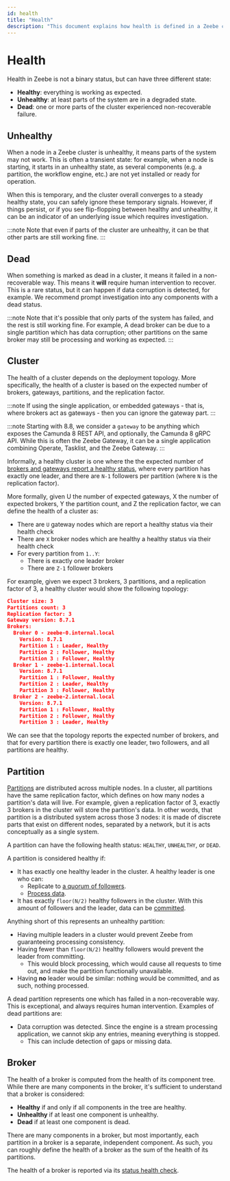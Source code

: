 ```yaml
---
id: health
title: "Health"
description: "This document explains how health is defined in a Zeebe cluster."
---
```


# Health

Health in Zeebe is not a binary status, but can have three different state:

- **Healthy**: everything is working as expected.
- **Unhealthy**: at least parts of the system are in a degraded state.
- **Dead**: one or more parts of the cluster experienced non-recoverable failure.

## Unhealthy

When a node in a Zeebe cluster is unhealthy, it means parts of the system may not work. This is often a transient state: for example, when a node is
starting, it starts in an unhealthy state, as several components (e.g. a partition, the workflow engine, etc.) are not yet installed or ready for
operation.

When this is temporary, and the cluster overall converges to a steady healthy state, you can safely ignore these temporary signals. However, if things
persist, or if you see flip-flopping between healthy and unhealthy, it can be an indicator of an underlying issue which requires investigation.

:::note
Note that even if parts of the cluster are unhealthy, it can be that other parts are still working fine.
:::

## Dead

When something is marked as dead in a cluster, it means it failed in a non-recoverable way. This means it **will** require human intervention to recover.
This is a rare status, but it can happen if data corruption is detected, for example. We recommend prompt investigation into any components with a dead
status.

:::note
Note that it's possible that only parts of the system has failed, and the rest is still working fine. For example, A dead broker can be due to a single
partition which has data corruption; other partitions on the same broker may still be processing and working as expected.
:::

## Cluster

The health of a cluster depends on the deployment topology. More specifically, the health of a cluster is based on the expected number of brokers,
gateways, partitions, and the replication factor.

:::note
If using the single application, or embedded gateways - that is, where brokers act as gateways - then you can ignore the gateway part.
:::

:::note
Starting with 8.8, we consider a `gateway` to be anything which exposes the Camunda 8 REST API, and optionally, the Camunda 8 gRPC API. While this is
often the Zeebe Gateway, it can be a single application combining Operate, Tasklist, and the Zeebe Gateway.
:::

Informally, a healthy cluster is one where the the expected number of
[brokers and gateways report a healthy status](../../../self-managed/zeebe-deployment/operations/health.md), where every partition has exactly one leader, and
there are `N-1` followers per partition (where `N` is the replication factor).

More formally, given U the number of expected gateways, X the number of expected brokers, Y the partition count, and Z the replication factor, we can
define the health of a cluster as:

- There are `U` gateway nodes which are report a healthy status via their health check
- There are `X` broker nodes which are healthy a healthy status via their health check
- For every partition from `1..Y`:
  - There is exactly one leader broker
  - There are `Z-1` follower brokers

For example, given we expect 3 brokers, 3 partitions, and a replication factor of 3, a healthy cluster would show the following topology:

```json
Cluster size: 3
Partitions count: 3
Replication factor: 3
Gateway version: 8.7.1
Brokers:
  Broker 0 - zeebe-0.internal.local
    Version: 8.7.1
    Partition 1 : Leader, Healthy
    Partition 2 : Follower, Healthy
    Partition 3 : Follower, Healthy
  Broker 1 - zeebe-1.internal.local
    Version: 8.7.1
    Partition 1 : Follower, Healthy
    Partition 2 : Leader, Healthy
    Partition 3 : Follower, Healthy
  Broker 2 - zeebe-2.internal.local
    Version: 8.7.1
    Partition 1 : Follower, Healthy
    Partition 2 : Follower, Healthy
    Partition 3 : Leader, Healthy
```

We can see that the topology reports the expected number of brokers, and that for every partition there is exactly one leader, two followers, and all partitions are healthy.

## Partition

[Partitions](./partitions.md) are distributed across multiple nodes. In a cluster, all partitions have the
same replication factor, which defines on how many nodes a partition's data will live. For example, given a replication factor of 3, exactly 3 brokers
in the cluster will store the partition's data. In other words, that partition is a distributed system across those 3 nodes: it is made of discrete parts
that exist on different nodes, separated by a network, but it is acts conceptually as a single system.

A partition can have the following health status: `HEALTHY`, `UNHEALTHY`, or `DEAD`.

A partition is considered healthy if:

- It has exactly one healthy leader in the cluster. A healthy leader is one who can:
  - Replicate to [a quorum of followers](./clustering.md#raft-consensus-and-replication-protocol).
  - [Process data](./internal-processing.md).
- It has exactly `floor(N/2)` healthy followers in the cluster. With this amount of followers and the leader, data can be
  [committed](./clustering.md#commit).

Anything short of this represents an unhealthy partition:

- Having multiple leaders in a cluster would prevent Zeebe from guaranteeing processing consistency.
- Having fewer than `floor(N/2)` healthy followers would prevent the leader from committing.
  - This would block processing, which would cause all requests to time out, and make the partition functionally unavailable.
- Having **no** leader would be similar: nothing would be committed, and as such, nothing processed.

A dead partition represents one which has failed in a non-recoverable way. This is exceptional, and always requires human intervention. Examples of dead
partitions are:

- Data corruption was detected. Since the engine is a stream processing application, we cannot skip any entries, meaning everything is stopped.
  - This can include detection of gaps or missing data.

## Broker

The health of a broker is computed from the health of its component tree. While there are many components in the broker, it's sufficient
to understand that a broker is considered:

- **Healthy** if and only if all components in the tree are healthy.
- **Unhealthy** if at least one component is unhealthy.
- **Dead** if at least one component is dead.

There are many components in a broker, but most importantly, each partition in a broker is a separate, independent component. As such, you can roughly
define the health of a broker as the sum of the health of its partitions.

The health of a broker is reported via its [status health check](../../../self-managed/zeebe-deployment/operations/health.md#broker).
